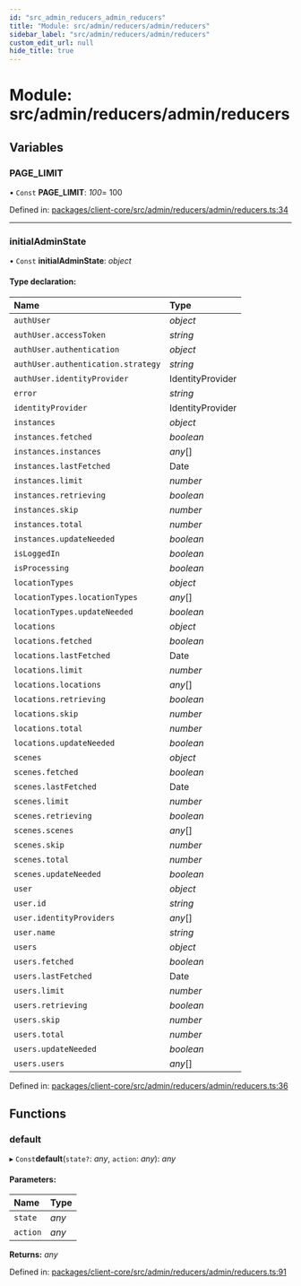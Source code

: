 ```yaml
---
id: "src_admin_reducers_admin_reducers"
title: "Module: src/admin/reducers/admin/reducers"
sidebar_label: "src/admin/reducers/admin/reducers"
custom_edit_url: null
hide_title: true
---
```


# Module: src/admin/reducers/admin/reducers

## Variables

### PAGE\_LIMIT

• `Const` **PAGE\_LIMIT**: *100*= 100

Defined in: [packages/client-core/src/admin/reducers/admin/reducers.ts:34](https://github.com/xr3ngine/xr3ngine/blob/673ad6a5f/packages/client-core/src/admin/reducers/admin/reducers.ts#L34)

___

### initialAdminState

• `Const` **initialAdminState**: *object*

#### Type declaration:

Name | Type |
:------ | :------ |
`authUser` | *object* |
`authUser.accessToken` | *string* |
`authUser.authentication` | *object* |
`authUser.authentication.strategy` | *string* |
`authUser.identityProvider` | IdentityProvider |
`error` | *string* |
`identityProvider` | IdentityProvider |
`instances` | *object* |
`instances.fetched` | *boolean* |
`instances.instances` | *any*[] |
`instances.lastFetched` | Date |
`instances.limit` | *number* |
`instances.retrieving` | *boolean* |
`instances.skip` | *number* |
`instances.total` | *number* |
`instances.updateNeeded` | *boolean* |
`isLoggedIn` | *boolean* |
`isProcessing` | *boolean* |
`locationTypes` | *object* |
`locationTypes.locationTypes` | *any*[] |
`locationTypes.updateNeeded` | *boolean* |
`locations` | *object* |
`locations.fetched` | *boolean* |
`locations.lastFetched` | Date |
`locations.limit` | *number* |
`locations.locations` | *any*[] |
`locations.retrieving` | *boolean* |
`locations.skip` | *number* |
`locations.total` | *number* |
`locations.updateNeeded` | *boolean* |
`scenes` | *object* |
`scenes.fetched` | *boolean* |
`scenes.lastFetched` | Date |
`scenes.limit` | *number* |
`scenes.retrieving` | *boolean* |
`scenes.scenes` | *any*[] |
`scenes.skip` | *number* |
`scenes.total` | *number* |
`scenes.updateNeeded` | *boolean* |
`user` | *object* |
`user.id` | *string* |
`user.identityProviders` | *any*[] |
`user.name` | *string* |
`users` | *object* |
`users.fetched` | *boolean* |
`users.lastFetched` | Date |
`users.limit` | *number* |
`users.retrieving` | *boolean* |
`users.skip` | *number* |
`users.total` | *number* |
`users.updateNeeded` | *boolean* |
`users.users` | *any*[] |

Defined in: [packages/client-core/src/admin/reducers/admin/reducers.ts:36](https://github.com/xr3ngine/xr3ngine/blob/673ad6a5f/packages/client-core/src/admin/reducers/admin/reducers.ts#L36)

## Functions

### default

▸ `Const`**default**(`state?`: *any*, `action`: *any*): *any*

#### Parameters:

Name | Type |
:------ | :------ |
`state` | *any* |
`action` | *any* |

**Returns:** *any*

Defined in: [packages/client-core/src/admin/reducers/admin/reducers.ts:91](https://github.com/xr3ngine/xr3ngine/blob/673ad6a5f/packages/client-core/src/admin/reducers/admin/reducers.ts#L91)
